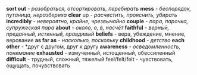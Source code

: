 **sort out** - *разобраться, отсортировать,  перебирать*
**mess** - *беспорядок, путаница, неразбериха*
**clear** up - *расчистить, прояснить, убирать*
**incredibly** - *невероятно, крайне, чрезвычайно*
**couple** - *пара, парочка, супружеская пара*
**about** - *около, о, в, насчёт*
**faithful** - *верный, преданный, истинный, правдивый*
**beliefs** - вера, убеждение, мнение, верование
**as far as** - *насколько, поскольку*
**childhood** - *детство*
**each other** - *друг с другом, друг к другу 
**awareness** - *осведомленность, понимание*
**exhausted** - измученный, истощенный, обессиленный
**difficult** - трудный, сложный, тяжелый
feel/felt/felt - чувствовать, ощущать, почувствовать